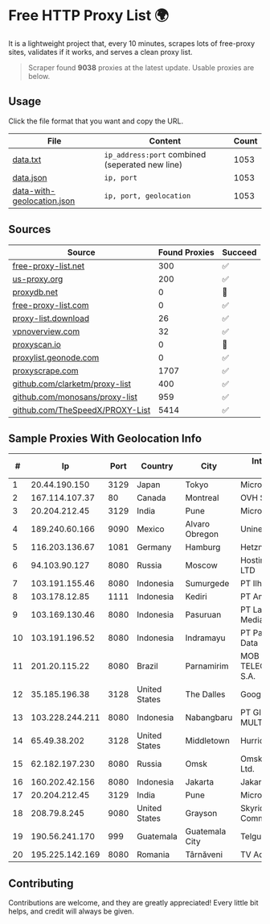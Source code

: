 
# Free HTTP Proxy List 🌍

It is a lightweight project that, every 10 minutes, scrapes lots of free-proxy sites, validates if it works, and serves a clean proxy list.


> Scraper found **9038** proxies at the latest update. Usable proxies are below.

## Usage

Click the file format that you want and copy the URL.


|File|Content|Count|
|----|-------|-----|
|[data.txt](https://raw.githubusercontent.com/themiralay/Proxy-List-World/master/data.txt)|`ip_address:port` combined (seperated new line)|1053|
|[data.json](https://raw.githubusercontent.com/themiralay/Proxy-List-World/master/data.json)|`ip, port`|1053|
|[data-with-geolocation.json](https://raw.githubusercontent.com/themiralay/Proxy-List-World/master/data-with-geolocation.json)|`ip, port, geolocation`|1053|

## Sources

|Source|Found Proxies|Succeed|
|------|-------------|-------|
|[free-proxy-list.net](https://free-proxy-list.net)|300|✅|
|[us-proxy.org](https://www.us-proxy.org)|200|✅|
|[proxydb.net](http://proxydb.net)|0|🚫|
|[free-proxy-list.com](https://free-proxy-list.com/?page=&port=&type%5B%5D=http&type%5B%5D=https&up_time=0&search=Search)|0|✅|
|[proxy-list.download](https://www.proxy-list.download/HTTP)|26|✅|
|[vpnoverview.com](https://vpnoverview.com/privacy/anonymous-browsing/free-proxy-servers)|32|✅|
|[proxyscan.io](https://www.proxyscan.io)|0|🚫|
|[proxylist.geonode.com](https://proxylist.geonode.com/api/proxy-list?limit=300&page=1&sort_by=lastChecked&sort_type=desc&protocols=http,https)|0|✅|
|[proxyscrape.com](https://api.proxyscrape.com/v2/?request=displayproxies&protocol=http&timeout=10000&country=all&ssl=all&anonymity=all)|1707|✅|
|[github.com/clarketm/proxy-list](https://raw.githubusercontent.com/clarketm/proxy-list/master/proxy-list-raw.txt)|400|✅|
|[github.com/monosans/proxy-list](https://raw.githubusercontent.com/monosans/proxy-list/main/proxies/http.txt)|959|✅|
|[github.com/TheSpeedX/PROXY-List](https://raw.githubusercontent.com/TheSpeedX/PROXY-List/master/http.txt)|5414|✅|


## Sample Proxies With Geolocation Info

|#|Ip|Port|Country|City|Internet Service Provider|
|-|--|----|-------|----|-------------------------|
|1|20.44.190.150|3129|Japan|Tokyo|Microsoft Corporation|
|2|167.114.107.37|80|Canada|Montreal|OVH SAS|
|3|20.204.212.45|3129|India|Pune|Microsoft Corporation|
|4|189.240.60.166|9090|Mexico|Alvaro Obregon|Uninet S.A. de C.V.|
|5|116.203.136.67|1081|Germany|Hamburg|Hetzner Online GmbH|
|6|94.103.90.127|8080|Russia|Moscow|Hosting technology LTD|
|7|103.191.155.46|8080|Indonesia|Sumurgede|PT Ilham Wifi Solution|
|8|103.178.12.85|1111|Indonesia|Kediri|PT Amerta Asa Media|
|9|103.169.130.46|8080|Indonesia|Pasuruan|PT Lancar Artha Media Data|
|10|103.191.196.52|8080|Indonesia|Indramayu|PT Pangkalan Lintas Data|
|11|201.20.115.22|8080|Brazil|Parnamirim|MOB SERVICOS DE TELECOMUNICACOES S.A.|
|12|35.185.196.38|3128|United States|The Dalles|Google LLC|
|13|103.228.244.211|8080|Indonesia|Nabangbaru|PT GIGA PATRA MULTIMEDIA|
|14|65.49.38.202|3128|United States|Middletown|Hurricane Electric LLC|
|15|62.182.197.230|8080|Russia|Omsk|Omskie kabelnye seti Ltd.|
|16|160.202.42.156|8080|Indonesia|Jakarta|Jakarta 5 8 Iconpln|
|17|20.204.212.45|3129|India|Pune|Microsoft Corporation|
|18|208.79.8.245|9080|United States|Grayson|Skyrider Communications LLC|
|19|190.56.241.170|999|Guatemala|Guatemala City|Telgua|
|20|195.225.142.169|8080|Romania|Târnăveni|TV Adler-Trading SRL|



## Contributing

Contributions are welcome, and they are greatly appreciated! Every
little bit helps, and credit will always be given.


